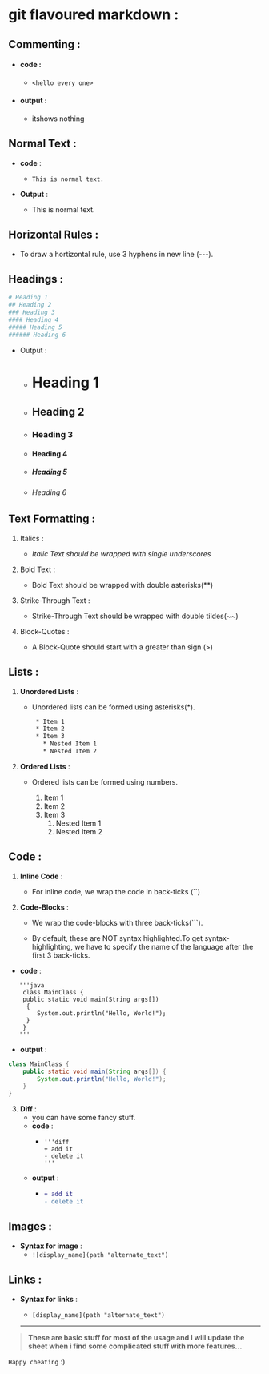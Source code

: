 # **git flavoured markdown** :

## **Commenting** :

* #### **code** : 
   * `<hello every one>`
* #### **output** : 
  *  itshows nothing
## **Normal Text** :
* **code** :
  * `This is normal text.`
* **Output** :

     * This is normal text.

## **Horizontal Rules** :

* To draw a hortizontal rule, use 3 hyphens in new line (---).

## **Headings** :
```bash
# Heading 1
## Heading 2
### Heading 3
#### Heading 4
##### Heading 5
###### Heading 6
```
* Output :

  * # Heading 1

  * ## Heading 2

  * ### Heading 3

  * #### Heading 4

  *  ##### Heading 5
  * ###### Heading 6


## **Text Formatting** :

1. Italics :

   *  _Italic Text should be wrapped with single underscores_


2. Bold Text :

   * Bold Text should be wrapped with double asterisks(**)

3. Strike-Through Text :

     * Strike-Through Text should be wrapped with double tildes(~~)

4. Block-Quotes :

     * A Block-Quote should start with a greater than sign (>)

## **Lists** :

1. **Unordered Lists** :

    * Unordered lists can be formed using asterisks(*).
         ```bash
          * Item 1
          * Item 2
          * Item 3
            * Nested Item 1
            * Nested Item 2
        ```


2. **Ordered Lists** :

    * Ordered lists can be formed using numbers.

        1. Item 1
        2. Item 2
        3. Item 3
            1. Nested Item 1
            2. Nested Item 2

## **Code** :

1. **Inline Code** :

   * For inline code, we wrap the code in back-ticks (``)

2. **Code-Blocks** :

    * We wrap the code-blocks with three back-ticks(```).
 
    * By default, these are NOT syntax highlighted.To get syntax-highlighting, we have to specify the name of the language after the first 3 back-ticks.
* **code** :
```
   '''java
    class MainClass {
    public static void main(String args[]) 
     {
        System.out.println("Hello, World!");
     }
    }
   '''
```    
* **output** :
```java
class MainClass {
    public static void main(String args[]) {
        System.out.println("Hello, World!");
    }
}
```

3. **Diff** :
   * you can have some fancy stuff.
   * **code** :
     * ```
       '''diff
       + add it
       - delete it 
       '''
   * **output** :
     * ```diff
       + add it
       - delete it    

## **Images** :

 * **Syntax for image** :
   * `![display_name](path "alternate_text")`
## **Links** :
 * **Syntax for links** :
    * `[display_name](path "alternate_text")`


    ---

>  **These are basic stuff for most of the usage  and I will update the sheet when i find some complicated stuff with more features...**

`Happy cheating` :)
 
